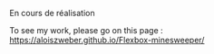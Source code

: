 En cours de réalisation

To see my work, please go on this page : https://aloiszweber.github.io/Flexbox-minesweeper/
